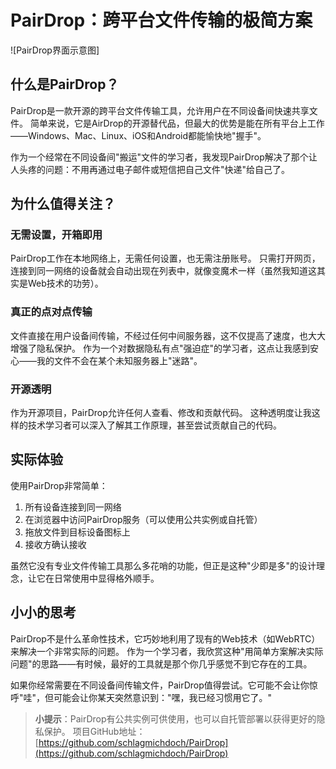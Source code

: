 # PairDrop：跨平台文件传输的极简方案

![PairDrop界面示意图]

## 什么是PairDrop？

PairDrop是一款开源的跨平台文件传输工具，允许用户在不同设备间快速共享文件。 简单来说，它是AirDrop的开源替代品，但最大的优势是能在所有平台上工作——Windows、Mac、Linux、iOS和Android都能愉快地"握手"。

作为一个经常在不同设备间"搬运"文件的学习者，我发现PairDrop解决了那个让人头疼的问题：不用再通过电子邮件或短信把自己文件"快递"给自己了。

## 为什么值得关注？

### 无需设置，开箱即用
PairDrop工作在本地网络上，无需任何设置，也无需注册账号。 只需打开网页，连接到同一网络的设备就会自动出现在列表中，就像变魔术一样（虽然我知道这其实是Web技术的功劳）。

### 真正的点对点传输
文件直接在用户设备间传输，不经过任何中间服务器，这不仅提高了速度，也大大增强了隐私保护。 作为一个对数据隐私有点"强迫症"的学习者，这点让我感到安心——我的文件不会在某个未知服务器上"迷路"。

### 开源透明
作为开源项目，PairDrop允许任何人查看、修改和贡献代码。 这种透明度让我这样的技术学习者可以深入了解其工作原理，甚至尝试贡献自己的代码。

## 实际体验

使用PairDrop非常简单：
1. 所有设备连接到同一网络
2. 在浏览器中访问PairDrop服务（可以使用公共实例或自托管）
3. 拖放文件到目标设备图标上
4. 接收方确认接收

虽然它没有专业文件传输工具那么多花哨的功能，但正是这种"少即是多"的设计理念，让它在日常使用中显得格外顺手。

## 小小的思考

PairDrop不是什么革命性技术，它巧妙地利用了现有的Web技术（如WebRTC）来解决一个非常实际的问题。 作为一个学习者，我欣赏这种"用简单方案解决实际问题"的思路——有时候，最好的工具就是那个你几乎感觉不到它存在的工具。

如果你经常需要在不同设备间传输文件，PairDrop值得尝试。它可能不会让你惊呼"哇"，但可能会让你某天突然意识到："嘿，我已经习惯用它了。"

> **小提示**：PairDrop有公共实例可供使用，也可以自托管部署以获得更好的隐私保护。 项目GitHub地址：[https://github.com/schlagmichdoch/PairDrop](https://github.com/schlagmichdoch/PairDrop)